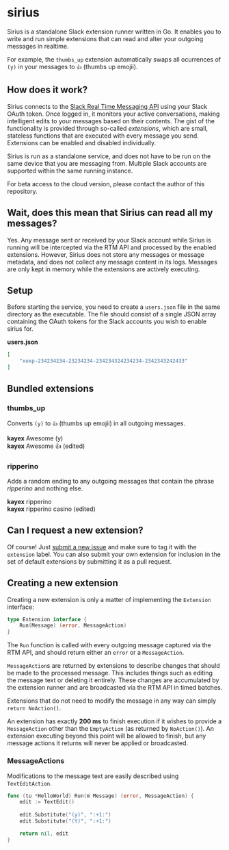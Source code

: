 # sirius
Sirius is a standalone Slack extension runner written in Go. It enables you to write and run simple extensions that can read and alter your outgoing messages in realtime.

For example, the `thumbs_up` extension automatically swaps all ocurrences of `(y)` in your messages to `👍` (thumbs up emojii).

## How does it work?
Sirius connects to the [Slack Real Time Messaging API](https://api.slack.com/rtm) using your Slack OAuth token. Once logged in, it monitors your active conversations, making intelligent edits to your messages based on their contents. The gist of the functionality is provided through so-called *extensions*, which are small, stateless functions that are executed with every message you send. Extensions can be enabled and disabled individually.

Sirius is run as a standalone service, and does not have to be run on the same device that you are messaging from. Multiple Slack accounts are supported within the same running instance.

For beta access to the cloud version, please contact the author of this repository.

## Wait, does this mean that Sirius can read all my messages?
Yes. Any message sent or received by your Slack account while Sirius is running will be intercepted via the RTM API and processed by the enabled extensions. However, Sirius does not store any messages or message metadata, and does not collect any message content in its logs. Messages are only kept in memory while the extensions are actively executing.

## Setup
Before starting the service, you need to create a `users.json` file in the same directory as the executable. The file should consist of a single JSON array containing the OAuth tokens for the Slack accounts you wish to enable sirius for.

**users.json**
```json
[
	"xoxp-234234234-23234234-234234324234234-2342343242433"
]
```

## Bundled extensions

### thumbs_up
Converts `(y)` to `👍` (thumbs up emojii) in all outgoing messages.

**kayex** Awesome (y)  
**kayex** Awesome 👍 (edited)

### ripperino
Adds a random ending to any outgoing messages that contain the phrase *ripperino* and nothing else.

**kayex** ripperino  
**kayex** ripperino casino (edited)


## Can I request a new extension?
Of course! Just [submit a new issue](https://github.com/kayex/sirius/issues/new) and make sure to tag it with the `extension` label. You can also submit your own extension for inclusion in the set of default extensions by submitting it as a pull request.

## Creating a new extension
Creating a new extension is only a matter of implementing the `Extension` interface:
```go
type Extension interface {
	Run(Message) (error, MessageAction)
}
```

The `Run` function is called with every outgoing message captured via the RTM API, and should return either an `error` or a `MessageAction`.

`MessageAction`s are returned by extensions to describe changes that should be made to the processed message. This includes things such as editing the message text or deleting it entirely. These changes are accumulated by the extension runner and are broadcasted via the RTM API in timed batches.

Extensions that do not need to modify the message in any way can simply `return NoAction()`.

An extension has exactly **200 ms** to finish execution if it wishes to provide a `MessageAction` other than the `EmptyAction` (as returned by `NoAction()`). An extension executing beyond this point will be allowed to finish, but any message actions it returns will never be applied or broadcasted.

### MessageActions
Modifications to the message text are easily described using `TextEditAction`.
```go
func (tu *HelloWorld) Run(m Message) (error, MessageAction) {
	edit := TextEdit()
	
	edit.Substitute("(y)", ":+1:")
	edit.Substitute("(Y)", ":+1:")

	return nil, edit
}
```
